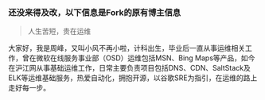 
### 还没来得及改，以下信息是Fork的原有博主信息

> 人生苦短，贵在运维

大家好，我是周峰，又叫小风不再小啦，计科出生，毕业后一直从事运维相关工作，曾在微软在线服务事业部（OSD）运维包括MSN、Bing Maps等产品，如今在沪江网从事基础运维工作，日常主要负责项目包括DNS、CDN、SaltStack及ELK等运维基础服务，热爱自动化，拥抱开源，以谷歌SRE为指引，在运维的路上走好每一步。
